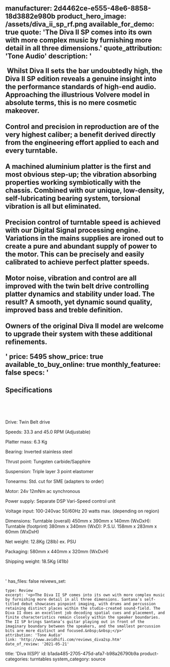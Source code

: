 manufacturer: 2d4462ce-e555-48e6-8858-18d3882e980b
product_hero_image: /assets/diva_ii_sp_rf.png
available_for_demo: true
quote: 'The Diva II SP comes into its own with more complex music by furnishing more detail in all three dimensions.'
quote_attribution: 'Tone Audio'
description: '<p>&nbsp;Whilst Diva II sets the bar undoubtedly high, the Diva II SP edition reveals a genuine insight into the performance standards of high-end audio. Approaching the illustrious Volvere model in absolute terms, this is no mere cosmetic makeover.<br><br>Control and precision in reproduction are of the very highest caliber; a benefit derived directly from the engineering effort applied to each and every turntable.<br><br>A machined aluminium platter is the first and most obvious step-up; the vibration absorbing properties working symbiotically with the chassis. Combined with our unique, low-density, self-lubricating bearing system, torsional vibration is all but eliminated.<br><br>Precision control of turntable speed is achieved with our Digital Signal processing engine. Variations in the mains supplies are ironed out to create a pure and abundant supply of power to the motor. This can be precisely and easily calibrated to achieve perfect platter speeds.<br><br>Motor noise, vibration and control are all improved with the twin belt drive controlling platter dynamics and stability under load. The result? A smooth, yet dynamic sound quality, improved bass and treble definition.<br><br>Owners of the original Diva II model are welcome to upgrade their system with these additional refinements.&nbsp;&nbsp;</p>'
price: 5495
show_price: true
available_to_buy_online: true
monthly_featuree: false
specs: '<h2>Specifications</h2><p><br></p><p><br></p><p>Drive: Twin Belt drive</p><p>Speeds: 33.3 and 45.0 RPM (Adjustable)</p><p>Platter mass: 6.3 Kg</p><p>Bearing: Inverted stainless steel</p><p>Thrust point: Tungsten carbide/Sapphire</p><p>Suspension: Triple layer 3 point elastomer</p><p>Tonearms: Std. cut for SME (adapters to order)</p><p>Motor: 24v 12mNm ac synchronous</p><p>Power supply: Separate DSP Vari-Speed control unit</p><p>Voltage input: 100-240vac 50/60Hz 20 watts max. (depending on region)</p><p>Dimensions: Turntable (overall) 450mm x 390mm x 140mm (WxDxH): Turntable (footprint) 380mm x 340mm (WxD): P.S.U. 158mm x 283mm x 60mm (WxDxH)</p><p>Net weight: 12.8Kg (28lb) ex. PSU</p><p>Packaging: 580mm x 440mm x 320mm (WxDxH)</p><p>Shipping weight: 18.5Kg (41lb)</p><p><br></p>'
has_files: false
reivews_set:
  -
    type: Review
    excerpt: '<p>The Diva II SP comes into its own with more complex music by furnishing more detail in all three dimensions. Santana’s self-titled debut showcases pinpoint imaging, with drums and percussion retaining distinct places within the studio-created sound-field. The Diva II does an excellent job decoding spatial cues and placement, and finite characteristics remain closely within the speaker boundaries. The II SP brings Santana’s guitar playing out in front of the imaginary boundary between the speakers, and the smallest percussion bits are more distinct and focused.&nbsp;&nbsp;</p>'
    attribution: 'Tone Audio'
    link: 'http://www.avidhifi.com/reviews_diva2sp.htm'
    date_of_review: '2021-05-21'
title: 'Diva II(SP)'
id: b1ada485-2705-475d-afa7-b98a26790b9a
product-categories: turntables
system_category: source
